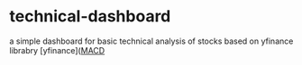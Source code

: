 # technical-dashboard
a simple dashboard for basic technical analysis of stocks
based on yfinance librabry [yfinance]([MACD](https://www.investopedia.com/terms/m/macd.asp)
